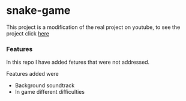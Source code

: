 # snake-game

This project is a modification of the real project on youtube, to see the project click [here](https://www.youtube.com/watch?v=bI6e6qjJ8JQ)

### Features 

In this repo I have added fetures that were not addressed.

Features added were

- Background soundtrack
- In game different difficulties 
